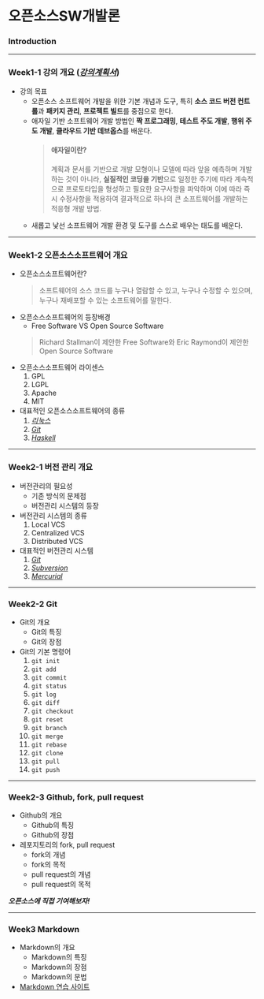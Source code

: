 # **오픈소스SW개발론**

### Introduction

-------------
### Week1-1 강의 개요 ([_강의계획서_](./src/강의계획서.pdf))
* 강의 목표
  * 오픈소스 소프트웨어 개발을 위한 기본 개념과 도구, 특히 **소스 코드 버전 컨트롤**과 **패키지 관리**, **프로젝트 빌드**를 중점으로 한다.
  * 애자일 기반 소프트웨어 개발 방법인 **짝 프로그래밍**, **테스트 주도 개발**, **행위 주도 개발**, **클라우드 기반 데브옵스**를 배운다.
    > #### 애자일이란?   
    > 계획과 문서를 기반으로 개발 모형이나 모델에 따라 앞을 예측하며 개발하는 것이 아니라, **실질적인 코딩을 기반**으로 일정한 주기에 따라 계속적으로 프로토타입을 형성하고 필요한 요구사항을 파악하며 이에 따라 즉시 수정사항을 적용하여 결과적으로 하나의 큰 소프트웨어를 개발하는 적응형 개발 방법.
  * 새롭고 낯선 소프트웨어 개발 환경 및 도구를 스스로 배우는 태도를 배운다.

-------------
### Week1-2 오픈소스소프트웨어 개요
* 오픈소스소프트웨어란?
  > 소프트웨어의 소스 코드를 누구나 열람할 수 있고, 누구나 수정할 수 있으며, 누구나 재배포할 수 있는 소프트웨어를 말한다.
* 오픈소스소프트웨어의 등장배경
  * Free Software VS Open Source Software
   > Richard Stallman이 제안한 Free Software와 Eric Raymond이 제안한 Open Source Software
* 오픈소스소프트웨어 라이센스
  1. GPL
  2. LGPL
  3. Apache
  4. MIT
* 대표적인 오픈소스소프트웨어의 종류
  1. [_리눅스_](https://www.linux.org/)
  2. [_Git_](https://git-scm.com/)
  3. [_Haskell_](https://www.haskell.org/)


-------------
### Week2-1 버전 관리 개요
* 버전관리의 필요성
  * 기존 방식의 문제점
  * 버전관리 시스템의 등장
* 버전관리 시스템의 종류
  1. Local VCS
  2. Centralized VCS
  3. Distributed VCS
* 대표적인 버전관리 시스템
  1. [_Git_](https://git-scm.com/)
  2. [_Subversion_](https://subversion.apache.org/)
  3. [_Mercurial_](https://www.mercurial-scm.org/)

-------------
### Week2-2 Git
* Git의 개요
  * Git의 특징
  * Git의 장점
* Git의 기본 명령어
  1. `git init`
  2. `git add`
  3. `git commit`
  4. `git status`
  5. `git log`
  6. `git diff`
  7. `git checkout`
  8. `git reset`
  9. `git branch`
  10. `git merge`
  11. `git rebase`
  12. `git clone`
  13. `git pull`
  14. `git push`

-------------
### Week2-3 Github, fork, pull request
* Github의 개요
  * Github의 특징
  * Github의 장점
* 레포지토리의 fork, pull request
  * fork의 개념
  * fork의 목적
  * pull request의 개념
  * pull request의 목적

_**오픈소스에 직접 기여해보자!**_


-------------
### Week3 Markdown
* Markdown의 개요
  * Markdown의 특징
  * Markdown의 장점
  * Markdown의 문법
* [Markdown 연습 사이트](https://www.markdowntutorial.com/)

